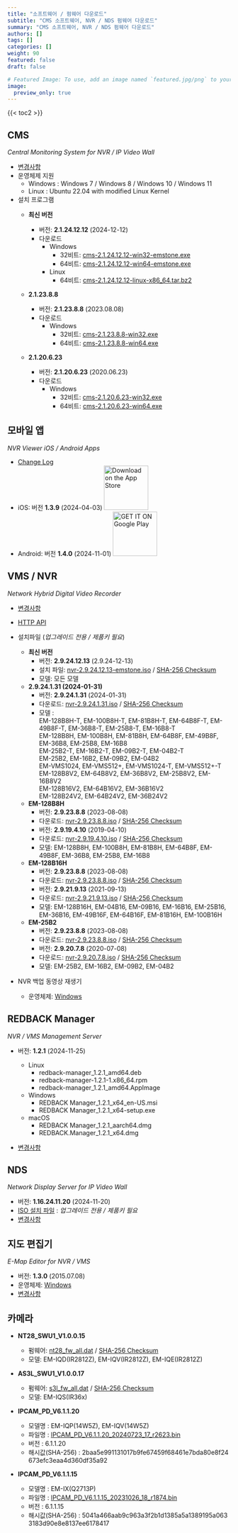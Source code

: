 ```yaml
---
title: "소프트웨어 / 펌웨어 다운로드"
subtitle: "CMS 소프트웨어, NVR / NDS 펌웨어 다운로드"
summary: "CMS 소프트웨어, NVR / NDS 펌웨어 다운로드"
authors: []
tags: []
categories: []
weight: 90
featured: false
draft: false

# Featured Image: To use, add an image named `featured.jpg/png` to your page's folder.
image:
  preview_only: true
---
```


{{< toc2 >}}

## CMS

*Central Monitoring System for NVR / IP Video Wall*

- [변경사항](/docs/cms/changelog/cms21.html)
- 운영체제 지원
  - Windows : Windows 7 / Windows 8 / Windows 10 / Windows 11
  - Linux : Ubuntu 22.04 with modified Linux Kernel
- 설치 프로그램
  - **최신 버전**
    - 버전: **2.1.24.12.12** (2024-12-12)
    - 다운로드
      - Windows
        - 32비트: [cms-2.1.24.12.12-win32-emstone.exe](https://www.emstone.com/data/cms/cms-2.1.24.12.12-win32-emstone.exe)
        - 64비트: [cms-2.1.24.12.12-win64-emstone.exe](https://www.emstone.com/data/cms/cms-2.1.24.12.12-win64-emstone.exe)
      - Linux
        - 64비트: [cms-2.1.24.12.12-linux-x86_64.tar.bz2](https://www.emstone.com/data/cms/cms-2.1.24.12.12-linux-x86_64.tar.bz2)

  - **2.1.23.8.8**
    - 버전: **2.1.23.8.8** (2023.08.08)
    - 다운로드
      - Windows
        - 32비트: [cms-2.1.23.8.8-win32.exe](https://www.emstone.com/data/tta/cms/cms-2.1.23.8.8-win32.exe)
        - 64비트: [cms-2.1.23.8.8-win64.exe](https://www.emstone.com/data/tta/cms/cms-2.1.23.8.8-win64.exe)

  - **2.1.20.6.23**
    - 버전: **2.1.20.6.23** (2020.06.23)
    - 다운로드
      - Windows
        - 32비트: [cms-2.1.20.6.23-win32.exe](https://www.emstone.com/data/tta/cms/cms-2.1.20.6.23-win32.exe)
        - 64비트: [cms-2.1.20.6.23-win64.exe](https://www.emstone.com/data/tta/cms/cms-2.1.20.6.23-win64.exe)

## 모바일 앱

*NVR Viewer iOS / Android Apps*

- [Change Log](/docs/nvr-viewer/ChangeLog.html)
- iOS: 버전 **1.3.9** (2024-04-03)
  <a href="https://apps.apple.com/kr/app/linux-nvr-mobile-viewer/id561848768" target="_blank"><img width="100px" src="/img/app-store-badge.png" alt="Download on the App Store" class="d-inline-block py-0 my-2"></a>
- Android: 버전 **1.4.0** (2024-11-01)
  <a href="https://play.google.com/store/apps/details?id=com.emstone.moview" target="_blank"><img width="100px" src="/img/google-play-badge.png" alt="GET IT ON Google Play" class="d-inline-block py-0 my-2"></a>

## VMS / NVR

*Network Hybrid Digital Video Recorder*

- [변경사항](/docs/dvr/changelog/nvr29.html)
- [HTTP API](/docs/dvr/http/)
- 설치파일 (*업그레이드 전용 / 제품키 필요*)
  - **최신 버전**
    - 버전: **2.9.24.12.13** (2.9.24-12-13)
    - 설치 파일: [nvr-2.9.24.12.13-emstone.iso](https://www.emstone.com/data/dvr/nvr-2.9.24.12.13-emstone.iso)
                 / [SHA-256 Checksum](https://www.emstone.com/data/dvr/nvr-2.9.24.12.13-emstone.iso-sha256.txt)
    - 모델: 모든 모델
  <!--  - **EM-VMS1024**
    - 버전: **2.9.24.1.31** (2024-01-31)
    - 다운로드: [nvr-2.9.24.1.31.iso](https://www.emstone.com/data/tta/emstone/2024/nvr-2.9.24.1.31.iso)
                / [SHA-256 Checksum](https://www.emstone.com/data/tta/emstone/2024/nvr-2.9.24.1.31.iso-sha256.txt)
    - 모델: EM-VMS1024, EM-VMS512+, EM-VMS1024-T, EM-VMS512+-T
  - **EM-128B8H-T**
    - 버전: **2.9.24.1.31** (2024-01-31)
    - 다운로드: [nvr-2.9.24.1.31.iso](https://www.emstone.com/data/tta/emstone/2024/nvr-2.9.24.1.31.iso)
                / [SHA-256 Checksum](https://www.emstone.com/data/tta/emstone/2024/nvr-2.9.24.1.31.iso-sha256.txt)
    - 모델: EM-128B8H-T, EM-100B8H-T, EM-81B8H-T, EM-64B8F-T, EM-49B8F-T, EM-36B8-T, EM-128B8H, EM-100B8H, EM-81B8H, EM-64B8F, EM-49B8F, EM-36B8
  - **EM-25B8-T**
    - 버전: **2.9.24.1.31** (2024-01-31)
    - 다운로드: [nvr-2.9.24.1.31.iso](https://www.emstone.com/data/tta/emstone/2024/nvr-2.9.24.1.31.iso)
                / [SHA-256 Checksum](https://www.emstone.com/data/tta/emstone/2024/nvr-2.9.24.1.31.iso-sha256.txt)
    - 모델: EM-25B8-T, EM-16B8-T, EM-25B8, EM-16B8
  - **EM-25B2-T**
    - 버전: **2.9.24.1.31** (2024-01-31)
    - 다운로드: [nvr-2.9.24.1.31.iso](https://www.emstone.com/data/tta/emstone/2024/nvr-2.9.24.1.31.iso)
                / [SHA-256 Checksum](https://www.emstone.com/data/tta/emstone/2024/nvr-2.9.24.1.31.iso-sha256.txt)
    - 모델: EM-25B2-T, EM-16B2-T, EM-09B2-T, EM-04B2-T, EM-25B2, EM-16B2, EM-09B2, EM-04B2 -->

  - **2.9.24.1.31 (2024-01-31)**
    - 버전: **2.9.24.1.31** (2024-01-31)
    - 다운로드: [nvr-2.9.24.1.31.iso](https://www.emstone.com/data/tta/emstone/2024/nvr-2.9.24.1.31.iso)
                / [SHA-256 Checksum](https://www.emstone.com/data/tta/emstone/2024/nvr-2.9.24.1.31.iso-sha256.txt)
    - 모델 : <br>
      EM-128B8H-T, EM-100B8H-T, EM-81B8H-T, EM-64B8F-T, EM-49B8F-T, EM-36B8-T, EM-25B8-T, EM-16B8-T<br>
      EM-128B8H, EM-100B8H, EM-81B8H, EM-64B8F, EM-49B8F, EM-36B8, EM-25B8, EM-16B8<br>
      EM-25B2-T, EM-16B2-T, EM-09B2-T, EM-04B2-T<br>
      EM-25B2, EM-16B2, EM-09B2, EM-04B2<br>
      EM-VMS1024, EM-VMS512+, EM-VMS1024-T, EM-VMS512+-T<br>
      EM-128B8V2, EM-64B8V2, EM-36B8V2, EM-25B8V2, EM-16B8V2<br>
      EM-128B16V2, EM-64B16V2, EM-36B16V2<br>
      EM-128B24V2, EM-64B24V2, EM-36B24V2
  - **EM-128B8H**
    - 버전: **2.9.23.8.8** (2023-08-08)
    - 다운로드: [nvr-2.9.23.8.8.iso](https://www.emstone.com/data/tta/emstone/2023/nvr-2.9.23.8.8.iso)
                / [SHA-256 Checksum](https://www.emstone.com/data/tta/emstone/2023/nvr-2.9.23.8.8.iso-sha256.txt)
    - 버전: **2.9.19.4.10** (2019-04-10)
    - 다운로드: [nvr-2.9.19.4.10.iso](https://www.emstone.com/data/tta/emstone/2019/nvr-2.9.19.4.10.iso)
                / [SHA-256 Checksum](https://www.emstone.com/data/tta/emstone/2019/nvr-2.9.19.4.10.iso-sha256.txt)
    - 모델: EM-128B8H, EM-100B8H, EM-81B8H, EM-64B8F, EM-49B8F, EM-36B8, EM-25B8, EM-16B8
  - **EM-128B16H**
    - 버전: **2.9.23.8.8** (2023-08-08)
    - 다운로드: [nvr-2.9.23.8.8.iso](https://www.emstone.com/data/tta/emstone/2023/nvr-2.9.23.8.8.iso)
                / [SHA-256 Checksum](https://www.emstone.com/data/tta/emstone/2023/nvr-2.9.23.8.8.iso-sha256.txt)
    - 버전: **2.9.21.9.13** (2021-09-13)
    - 다운로드: [nvr-2.9.21.9.13.iso](https://www.emstone.com/data/tta/emstone/2021/nvr-2.9.21.9.13.iso)
                / [SHA-256 Checksum](https://www.emstone.com/data/tta/emstone/2021/nvr-2.9.21.9.13.iso-sha256.txt)
    - 모델: EM-128B16H, EM-04B16, EM-09B16, EM-16B16, EM-25B16, EM-36B16, EM-49B16F, EM-64B16F, EM-81B16H, EM-100B16H
  - **EM-25B2**
    - 버전: **2.9.23.8.8** (2023-08-08)
    - 다운로드: [nvr-2.9.23.8.8.iso](https://www.emstone.com/data/tta/emstone/2023/nvr-2.9.23.8.8.iso)
                / [SHA-256 Checksum](https://www.emstone.com/data/tta/emstone/2023/nvr-2.9.23.8.8.iso-sha256.txt)
    - 버전: **2.9.20.7.8** (2020-07-08)
    - 다운로드: [nvr-2.9.20.7.8.iso](https://www.emstone.com/data/tta/emstone/2020/nvr-2.9.20.7.8.iso)
                / [SHA-256 Checksum](https://www.emstone.com/data/tta/emstone/2020/nvr-2.9.20.7.8.iso-sha256.txt)
    - 모델: EM-25B2, EM-16B2, EM-09B2, EM-04B2
- NVR 백업 동영상 재생기
  - 운영체제: [Windows](https://www.emstone.com/data/nvrplay/nvrplay.exe)

## REDBACK Manager

*NVR / VMS Management Server*

- 버전: **1.2.1** (2024-11-25)
  - Linux
    - redback-manager_1.2.1_amd64.deb
    - redback-manager-1.2.1-1.x86_64.rpm
    - redback-manager_1.2.1_amd64.AppImage
  - Windows
    - REDBACK Manager_1.2.1_x64_en-US.msi
    - REDBACK Manager_1.2.1_x64-setup.exe
  - macOS
    - REDBACK Manager_1.2.1_aarch64.dmg
    - REDBACK.Manager_1.2.1_x64.dmg

- [변경사항](/docs/redback/ChangeLog.html)

## NDS

*Network Display Server for IP Video Wall*

- 버전: **1.16.24.11.20** (2024-11-20)
- [ISO 설치 파일](https://www.emstone.com/data/nds/nds-1.16.24.11.20.iso)
   : *업그레이드 전용 / 제품키 필요*
- [변경사항](/docs/nds/ChangeLog.html)

## 지도 편집기

*E-Map Editor for NVR / VMS*

- 버전: **1.3.0** (2015.07.08)
- 운영체제: [Windows](https://www.emstone.com/data/vms/mapedit/vms-mapedit-1.3.0-win-ia32-20150708.zip)
- [변경사항](https://github.com/nvrsw/mapedit/blob/master/ChangeLog.md)

## 카메라

- **NT28_SWU1_V1.0.0.15**
  - 펌웨어: [nt28_fw_all.dat](https://www.emstone.com/data/tta/camera/nt28_fw_all.dat)
            / [SHA-256 Checksum](https://www.emstone.com/data/tta/camera/hash_code.txt)
  - 모델: EM-IQD(IR2812Z), EM-IQV(IR2812Z), EM-IQE(IR2812Z)

- **AS3L_SWU1_V1.0.0.17**
  - 펌웨어: [s3l_fw_all.dat](https://www.emstone.com/data/tta/camera/EM-IQS/s3l_fw_all.dat)
            / [SHA-256 Checksum](https://www.emstone.com/data/tta/camera/EM-IQS/hash_code.txt)
  - 모델: EM-IQS(IR36x)

- **IPCAM_PD_V6.1.1.20**
  - 모델명 : EM-IQP(14W5Z), EM-IQV(14W5Z)
  - 파일명 : [IPCAM_PD_V6.1.1.20_20240723_17_r2623.bin](https://www.emstone.com/data/tta/camera/EM-IQP(14W5Z)/IPCAM_PD_V6.1.1.20_20240723_17_r2623.bin)
  - 버전 : 6.1.1.20
  - 해시값(SHA-256) : <span style="word-break:break-all;">2baa5e991131017b9fe67459f68461e7bda80e8f24673efc3eaa4d360df35a92</span>

- **IPCAM_PD_V6.1.1.15**
  - 모델명 : EM-IX(Q2713P)
  - 파일명 : [IPCAM_PD_V6.1.1.15_20231026_18_r1874.bin](https://www.emstone.com/data/tta/camera/EM-IX(Q2713P)/IPCAM_PD_V6.1.1.15_20231026_18_r1874.bin)
  - 버전 : 6.1.1.15
  - 해시값(SHA-256) : <span style="word-break:break-all;">5041a466aab9c963a3f2b1d1385a5a1389195a0633183d90e8e8137ee6178417</span>